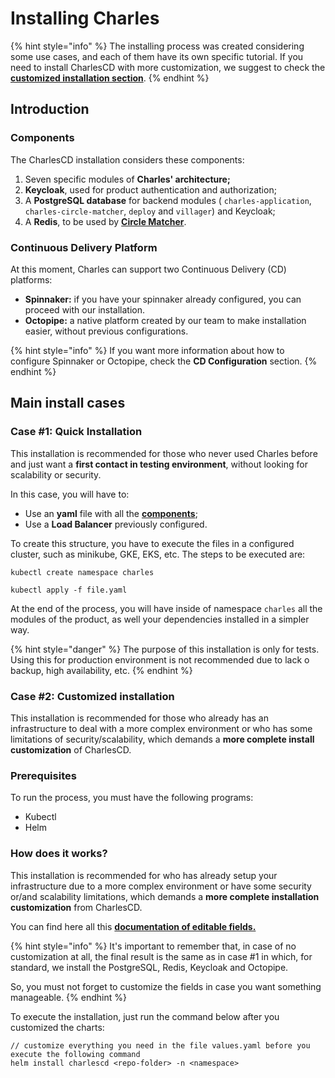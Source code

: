 # Installing Charles

{% hint style="info" %}
The installing process was created considering some use cases, and each of them have its own specific tutorial. If you need to install CharlesCD with more customization, we suggest to check the [**customized installation section**](https://docs.charlescd.io/get-started/installing-charles#case-2-customized-installation).
{% endhint %}

## Introduction

### Components

The CharlesCD installation considers these components:

1. Seven specific modules of **Charles' architecture;** 
2. **Keycloak**, used for product authentication and authorization;
3. A **PostgreSQL database** for backend modules \( `charles-application`, `charles-circle-matcher`, `deploy` and `villager`\) and Keycloak;
4. A **Redis**, to be used by [**Circle Matcher**](https://docs.charlescd.io/referencia/circle-matcher). 

### Continuous Delivery Platform

At this moment, Charles can support two Continuous Delivery \(CD\) platforms:

* **Spinnaker:** if you have your spinnaker already configured, you can proceed with our installation.  
* **Octopipe:** a native platform created by our team to make installation easier, without previous configurations. 

{% hint style="info" %}
If you want more information about how to configure Spinnaker or Octopipe, check the **CD Configuration** section.
{% endhint %}

## Main install cases

### Case \#1: Quick Installation

This installation is recommended for those who never used Charles before and just want a **first contact in testing environment**, without looking for scalability or security.

In this case, you will have to:

* Use an **yaml** file with all the [**components**](https://docs.charlescd.io/get-started/installing-charles#components);
* Use a **Load Balancer** previously configured.

To create this structure, you have to execute the files in a configured cluster, such as minikube, GKE, EKS, etc. The steps to be executed are:

```text
kubectl create namespace charles

kubectl apply -f file.yaml
```

At the end of the process, you will have inside of namespace `charles` all the modules of the product, as well your dependencies installed in a simpler way.

{% hint style="danger" %}
The purpose of this installation is only for tests. Using this for production environment is not recommended due to lack o backup, high availability, etc.
{% endhint %}

### Case \#2: Customized installation

This installation is recommended for those who already has an infrastructure to deal with a more complex environment or who has some limitations of security/scalability, which demands a **more complete install customization** of CharlesCD.  

### Prerequisites 

To run the process, you must have the following programs:

* Kubectl
* Helm 

### How does it works?

This installation is recommended for who has already setup your infrastructure due to a more complex environment or have some security or/and scalability limitations, which demands a **more complete installation customization** from CharlesCD.

You can find here all this [**documentation of editable fields.**](https://github.com/ZupIT/charlescd/blob/master/install/helm-chart/) 

{% hint style="info" %}
It's important to remember that, in case of no customization at all, the final result is the same as in case \#1 in which, for standard, we install the PostgreSQL, Redis, Keycloak and Octopipe. 

So, you must not forget to customize the fields in case you want something manageable. 
{% endhint %}

To execute the installation, just run the command below after you customized the charts: 

```text
// customize everything you need in the file values.yaml before you execute the following command
helm install charlescd <repo-folder> -n <namespace>
```



